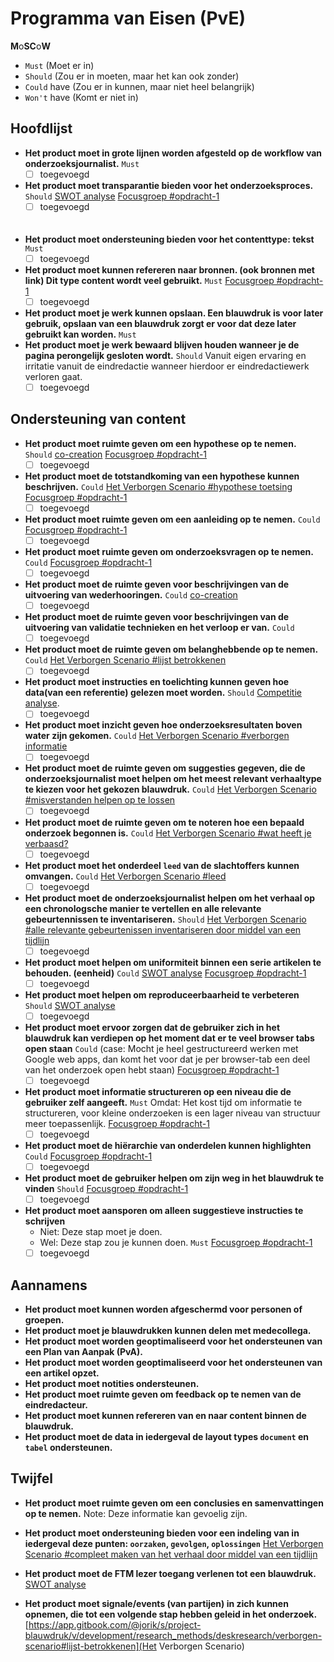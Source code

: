 # Programma van Eisen \(PvE\)


**M**o**SC**o**W**
* `Must` (Moet er in)
* `Should` (Zou er in moeten, maar het kan ook zonder)
* `Could` have (Zou er in kunnen, maar niet heel belangrijk) 
* `Won't` have (Komt er niet in)




## Hoofdlijst

* **Het product moet in grote lijnen worden afgesteld op de workflow van onderzoeksjournalist.**
`Must`
	- [ ] toegevoegd
* **Het product moet transparantie bieden voor het onderzoeksproces.**
`Should`
[SWOT analyse](https://app.gitbook.com/@jorik/s/project-blauwdruk/v/development/research_methods/swot-analyse)
[Focusgroep #opdracht-1](https://app.gitbook.com/@jorik/s/project-blauwdruk/research_methods/focusgroep#bevindingen-opdracht-1)
	- [ ] toegevoegd
<br><br><br>
* **Het product moet ondersteuning bieden voor het contenttype: tekst**
`Must`
	- [ ] toegevoegd

* **Het product moet kunnen refereren naar bronnen. \(ook bronnen met link\)  Dit type content wordt veel gebruikt.**
`Must`
[Focusgroep #opdracht-1](https://app.gitbook.com/@jorik/s/project-blauwdruk/research_methods/focusgroep#bevindingen-opdracht-1)
	- [ ] toegevoegd
* **Het product moet je werk kunnen opslaan. Een blauwdruk is voor later gebruik, opslaan van een blauwdruk zorgt er voor dat deze later gebruikt kan worden.**
`Must`
* **Het product moet je werk bewaard blijven houden wanneer je de pagina perongelijk gesloten wordt.** 
`Should`
Vanuit eigen ervaring en irritatie vanuit de eindredactie wanneer hierdoor er eindredactiewerk verloren gaat.
	- [ ] toegevoegd
## Ondersteuning van content
* **Het product moet ruimte geven om een hypothese op te nemen.**
`Should`
[co-creation](https://app.gitbook.com/@jorik/s/project-blauwdruk/v/development/research_methods/co-creation/werkwijze_frank-meijers#3-werken-vanuit-het-werkdocument)
[Focusgroep #opdracht-1](https://app.gitbook.com/@jorik/s/project-blauwdruk/research_methods/focusgroep#bevindingen-opdracht-1)
	- [ ] toegevoegd
* **Het product moet de totstandkoming van een hypothese kunnen beschrijven.**
`Could`
[Het Verborgen Scenario #hypothese toetsing](https://app.gitbook.com/@jorik/s/project-blauwdruk/v/development/research_methods/deskresearch/verborgen-scenario#hypothese-toetsing)
[Focusgroep #opdracht-1](https://app.gitbook.com/@jorik/s/project-blauwdruk/research_methods/focusgroep#bevindingen-opdracht-1)
	- [ ] toegevoegd
* **Het product moet ruimte geven om een aanleiding op te nemen.**
`Could`
[Focusgroep #opdracht-1](https://app.gitbook.com/@jorik/s/project-blauwdruk/research_methods/focusgroep#bevindingen-opdracht-1)
	- [ ] toegevoegd
* **Het product moet ruimte geven om onderzoeksvragen op te nemen.**
`Could`
[Focusgroep #opdracht-1](https://app.gitbook.com/@jorik/s/project-blauwdruk/research_methods/focusgroep#bevindingen-opdracht-1)
	- [ ] toegevoegd
* **Het product moet de ruimte geven voor beschrijvingen van de uitvoering van wederhooringen.**
`Could`
[co-creation](https://app.gitbook.com/@jorik/s/project-blauwdruk/v/development/research_methods/co-creation/werkwijze_frank-meijers#3-werken-vanuit-het-werkdocument)
	- [ ] toegevoegd
* **Het product moet de ruimte geven voor beschrijvingen van de uitvoering van validatie technieken en het verloop er van.**
`Could`
	- [ ] toegevoegd
* **Het product moet de ruimte geven om belanghebbende op te nemen.**
`Could`
[Het Verborgen Scenario #lijst betrokkenen](https://app.gitbook.com/@jorik/s/project-blauwdruk/v/development/research_methods/deskresearch/verborgen-scenario#lijst-betrokkenen)
	- [ ] toegevoegd
* **Het product moet instructies en toelichting kunnen geven hoe data\(van een referentie\) gelezen moet worden.**
`Should`
[Competitie analyse](https://app.gitbook.com/@jorik/s/project-blauwdruk/research_methods/competitive_analysis).
	- [ ] toegevoegd
* **Het product moet inzicht geven hoe onderzoeksresultaten boven water zijn gekomen.**
`Could`
[Het Verborgen Scenario #verborgen informatie](https://app.gitbook.com/@jorik/s/project-blauwdruk/v/development/research_methods/deskresearch/verborgen-scenario#verborgen-informatie)
	- [ ] toegevoegd
* **Het product moet de ruimte geven om suggesties gegeven, die de onderzoeksjournalist moet helpen om het meest relevant verhaaltype te kiezen voor het gekozen blauwdruk.**
`Could`
[Het Verborgen Scenario #misverstanden helpen op te lossen](https://app.gitbook.com/@jorik/s/project-blauwdruk/v/development/research_methods/deskresearch/verborgen-scenario#misverstanden-te-helpen-oplossen)
	- [ ] toegevoegd
* **Het product moet de ruimte geven om te noteren hoe een bepaald onderzoek begonnen is.**
`Could`
[Het Verborgen Scenario #wat heeft je verbaasd?](https://app.gitbook.com/@jorik/s/project-blauwdruk/v/development/research_methods/deskresearch/verborgen-scenario#wat-heeft-je-verbaasd)
	- [ ] toegevoegd
* **Het product moet het onderdeel `leed` van de slachtoffers kunnen omvangen.**
`Could`
[Het Verborgen Scenario #leed](https://app.gitbook.com/@jorik/s/project-blauwdruk/v/development/research_methods/deskresearch/verborgen-scenario#leed)
	- [ ] toegevoegd
* **Het product moet de onderzoeksjournalist helpen om het verhaal op een chronologsche manier te vertellen en alle relevante gebeurtennissen te inventariseren.**
`Should`
[Het Verborgen Scenario #alle relevante gebeurtenissen inventariseren door middel van een tijdlijn](https://app.gitbook.com/@jorik/s/project-blauwdruk/v/development/research_methods/deskresearch/verborgen-scenario#alle-relevante-gebeurtenissen-inventariseren-door-middel-van-een-tijdlijn)
	- [ ] toegevoegd
* **Het product moet helpen om uniformiteit binnen een serie artikelen te behouden. (eenheid)**
`Could`
[SWOT analyse](https://app.gitbook.com/@jorik/s/project-blauwdruk/v/development/research_methods/swot-analyse)
[Focusgroep #opdracht-1](https://app.gitbook.com/@jorik/s/project-blauwdruk/research_methods/focusgroep#bevindingen-opdracht-1)
	- [ ] toegevoegd
* **Het product moet helpen om reproduceerbaarheid te verbeteren**
`Should`
[SWOT analyse](https://app.gitbook.com/@jorik/s/project-blauwdruk/v/development/research_methods/swot-analyse)
	- [ ] toegevoegd
* **Het product moet ervoor zorgen dat de gebruiker zich in het blauwdruk kan verdiepen op het moment dat er te veel browser tabs open staan**
`Could`
(case: Mocht je heel gestructureerd werken met Google web apps, dan komt het voor dat je per browser-tab een deel van het onderzoek open hebt staan)
[Focusgroep #opdracht-1](https://app.gitbook.com/@jorik/s/project-blauwdruk/research_methods/focusgroep#bevindingen-opdracht-1)
	- [ ] toegevoegd
* **Het product moet informatie structureren op een niveau die de gebruiker zelf aangeeft.**
`Must`
Omdat: Het kost tijd om informatie te structureren, voor kleine onderzoeken is een lager niveau van structuur meer toepassenlijk.
[Focusgroep #opdracht-1](https://app.gitbook.com/@jorik/s/project-blauwdruk/research_methods/focusgroep#bevindingen-opdracht-1)
	- [ ] toegevoegd
* **Het product moet de hiërarchie van onderdelen kunnen highlighten**
`Could`
[Focusgroep #opdracht-1](https://app.gitbook.com/@jorik/s/project-blauwdruk/research_methods/focusgroep#bevindingen-opdracht-1)
	- [ ] toegevoegd
* **Het product moet de gebruiker helpen om zijn weg in het blauwdruk te vinden**
`Should`
[Focusgroep #opdracht-1](https://app.gitbook.com/@jorik/s/project-blauwdruk/research_methods/focusgroep#bevindingen-opdracht-1)
	- [ ] toegevoegd
* **Het product moet aansporen om alleen suggestieve instructies te schrijven**
   * Niet: Deze stap moet je doen.
   * Wel: Deze stap zou je kunnen doen.
`Must`
[Focusgroep #opdracht-1](https://app.gitbook.com/@jorik/s/project-blauwdruk/research_methods/focusgroep#bevindingen-opdracht-1)
	- [ ] toegevoegd

## Aannamens

* **Het product moet kunnen worden afgeschermd voor personen of groepen.**
* **Het product moet je blauwdrukken kunnen delen met medecollega.**
* **Het product moet worden geoptimaliseerd voor het ondersteunen van een Plan van Aanpak \(PvA\).**
* **Het product moet worden geoptimaliseerd voor het ondersteunen van een artikel opzet.**
* **Het product moet notities ondersteunen.**
* **Het product moet ruimte geven om feedback op te nemen van de eindredacteur.**
* **Het product moet kunnen refereren van en naar content binnen de blauwdruk.**
* **Het product moet de data in iedergeval de layout types `document` en `tabel` ondersteunen.**




## Twijfel

* **Het product moet ruimte geven om een conclusies en samenvattingen op te nemen.**
   Note: Deze informatie kan gevoelig zijn.
* **Het product moet ondersteuning bieden voor een indeling van in iedergeval deze punten: `oorzaken`, `gevolgen`, `oplossingen`**
[Het Verborgen Scenario #compleet maken van het verhaal door middel van een tijdlijn](https://app.gitbook.com/@jorik/s/project-blauwdruk/v/development/research_methods/deskresearch/verborgen-scenario#compleet-maken-van-het-verhaal-door-middel-van-een-tijdlijn)


* **Het product moet de FTM lezer toegang verlenen tot een blauwdruk.**
[SWOT analyse](https://app.gitbook.com/@jorik/s/project-blauwdruk/v/development/research_methods/swot-analyse)


* **Het product moet signale/events (van partijen) in zich kunnen opnemen, die tot een volgende stap hebben geleid in het onderzoek.**
[https://app.gitbook.com/@jorik/s/project-blauwdruk/v/development/research_methods/deskresearch/verborgen-scenario#lijst-betrokkenen](Het Verborgen Scenario)



